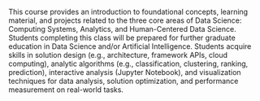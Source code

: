 This course provides an introduction to foundational concepts, learning material, and projects related to the three core areas of Data Science: Computing Systems, Analytics, and Human-Centered Data Science. Students completing this class will be prepared for further graduate education in Data Science and/or Artificial Intelligence. Students acquire skills in solution design (e.g., architecture, framework APIs, cloud computing), analytic algorithms (e.g., classification, clustering, ranking, prediction), interactive analysis (Jupyter Notebook), and visualization techniques for data analysis, solution optimization, and performance measurement on real-world tasks.
